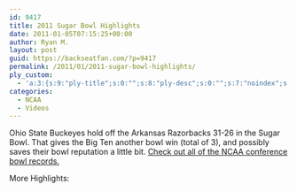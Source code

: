 ```yaml
---
id: 9417
title: 2011 Sugar Bowl Highlights
date: 2011-01-05T07:15:25+00:00
author: Ryan M.
layout: post
guid: https://backseatfan.com/?p=9417
permalink: /2011/01/2011-sugar-bowl-highlights/
ply_custom:
  - 'a:3:{s:9:"ply-title";s:0:"";s:8:"ply-desc";s:0:"";s:7:"noindex";s:0:"";}'
categories:
  - NCAA
  - Videos
---
```


<div class="entry">
  <p>
  </p>

  <p>
    Ohio State Buckeyes hold off the Arkansas Razorbacks 31-26 in the Sugar Bowl. That gives the Big Ten another bowl win (total of 3), and possibly saves their bowl reputation a little bit. <a href="https://backseatfan.com/2010/12/2010-11-ncaa-college-football-conference-bowl-records/">Check out all of the NCAA conference bowl records.</a>
  </p>

  <p>
    More Highlights:<br />
  </p>
</div>

